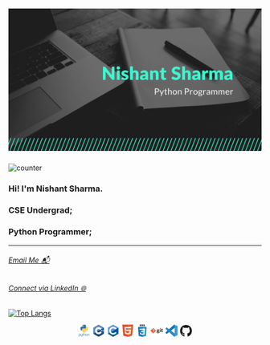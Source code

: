 <h1 align="center">
 <img src="https://github.com/nishant-ai/nishant-ai/blob/main/Python%20Developer.png" />
</h1>

![counter](https://enrietaqe0twvws.m.pipedream.net)

<h3> Hi! I'm Nishant Sharma. </h3>
<h3>CSE Undergrad; </h3>
<h3>Python Programmer;</h3>
<hr>

<p>
 <a href = "mailto: nishant-ai@outlook.com"><h6>Email Me 📬</h6></a>
 </p>
 <p>
<a href = "https://www.linkedin.com/in/nishantsh20"><h6>Connect via LinkedIn 🌐</h6></a>
 </p>
 
[![Top Langs](https://github-readme-stats.vercel.app/api/top-langs/?username=nishant-ai&layout=compact)](https://github.com/anuraghazra/github-readme-stats)
 
 <p align="center">
  <code><img title="Python" height="25" src="https://raw.githubusercontent.com/devicons/devicon/master/icons/python/python-original-wordmark.svg"></code>
  <code><img title="C++" height="25" src="https://raw.githubusercontent.com/github/explore/80688e429a7d4ef2fca1e82350fe8e3517d3494d/topics/cpp/cpp.png"></code>
  <code><img title="C" height="25" src="https://raw.githubusercontent.com/devicons/devicon/2ae2a900d2f041da66e950e4d48052658d850630/icons/c/c-original.svg"></code>
  <code><img title="HTML5" height="25" src="https://raw.githubusercontent.com/devicons/devicon/2ae2a900d2f041da66e950e4d48052658d850630/icons/html5/html5-original.svg"></code>
  <code><img title="CSS" height="25" src="https://raw.githubusercontent.com/devicons/devicon/master/icons/css3/css3-original-wordmark.svg"></code>
  <code><img title="Git" height="25" src="https://raw.githubusercontent.com/github/explore/80688e429a7d4ef2fca1e82350fe8e3517d3494d/topics/git/git.png"></code>
  <code><img title="Visual Studio Code" height="25" src="https://raw.githubusercontent.com/devicons/devicon/2ae2a900d2f041da66e950e4d48052658d850630/icons/vscode/vscode-original.svg"></code>
  <code><img title="GitHub" height="25" src="https://raw.githubusercontent.com/devicons/devicon/2ae2a900d2f041da66e950e4d48052658d850630/icons/github/github-original.svg"></code>
</code>
</p>
